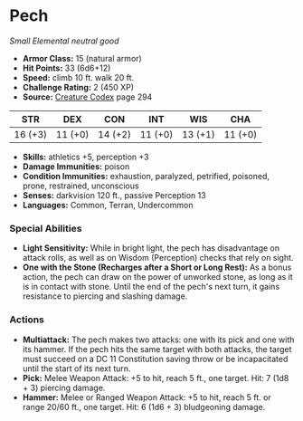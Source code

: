 # Pech

*Small* *Elemental* *neutral good*

- **Armor Class:** 15 (natural armor)
- **Hit Points:** 33 (6d6+12)
- **Speed:** climb 10 ft. walk 20 ft.
- **Challenge Rating:** 2 (450 XP)
- **Source:** [Creature Codex](https://koboldpress.com/kpstore/product/creature-codex-for-5th-edition-dnd) page 294

| STR | DEX | CON | INT | WIS | CHA |
| --- | --- | --- | --- | --- | --- |
| 16 (+3) | 11 (+0) | 14 (+2) | 11 (+0) | 13 (+1) | 11 (+0) |

- **Skills:** athletics +5, perception +3
- **Damage Immunities:** poison
- **Condition Immunities:** exhaustion, paralyzed, petrified, poisoned, prone, restrained, unconscious
- **Senses:** darkvision 120 ft., passive Perception 13
- **Languages:** Common, Terran, Undercommon
### Special Abilities
- **Light Sensitivity:** While in bright light, the pech has disadvantage on attack rolls, as well as on Wisdom (Perception) checks that rely on sight.
- **One with the Stone (Recharges after a Short or Long Rest):** As a bonus action, the pech can draw on the power of unworked stone, as long as it is in contact with stone. Until the end of the pech's next turn, it gains resistance to piercing and slashing damage.
### Actions
- **Multiattack:** The pech makes two attacks: one with its pick and one with its hammer. If the pech hits the same target with both attacks, the target must succeed on a DC 11 Constitution saving throw or be incapacitated until the start of its next turn.
- **Pick:** Melee Weapon Attack: +5 to hit, reach 5 ft., one target. Hit: 7 (1d8 + 3) piercing damage.
- **Hammer:** Melee or Ranged Weapon Attack: +5 to hit, reach 5 ft. or range 20/60 ft., one target. Hit: 6 (1d6 + 3) bludgeoning damage.


